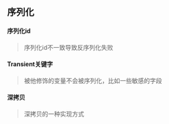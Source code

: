 ## 序列化

#### 序列化id

> 序列化id不一致导致反序列化失败

#### Transient关键字

> 被他修饰的变量不会被序列化，比如一些敏感的字段

#### 深拷贝

> 深拷贝的一种实现方式